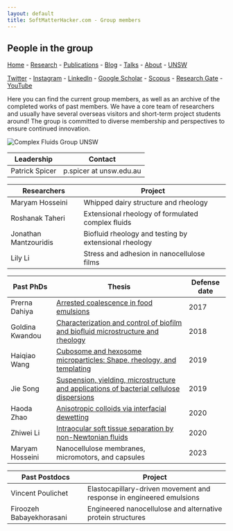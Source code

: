 ```yaml
---
layout: default
title: SoftMatterHacker.com - Group members
---
```


## People in the group

 [Home](index.md) - [Research](research.md) - [Publications](publications.md) - [Blog](blog.md) - [Talks](talks.md) - [About](whoweare.md) - [UNSW](https://research.unsw.edu.au/people/associate-professor-patrick-spicer)
 
 [Twitter](http://twitter.com/SoftMatterHackr/) -  [Instagram](http://instagram.com/softmatterhacker/) -  [LinkedIn](http://www.linkedin.com/pub/pat-spicer/2/41a/8b3) -  [Google Scholar](http://scholar.google.com/citations?hl=en&user=PyAxphYAAAAJ&view_op=list_works&pagesize=100) - 
 [Scopus](http://www.scopus.com/authid/detail.url?origin=resultslist&authorId=56210450800) -  [Research Gate](http://www.researchgate.net/profile/Patrick_Spicer/) - [YouTube](https://www.youtube.com/user/ptspicer)


Here you can find the current group members, as well as an archive of the completed works of past members.
We have a core team of researchers and usually have several overseas visitors and short-term project students around!
The group is committed to diverse membership and perspectives to ensure continued innovation.

![Complex Fluids Group UNSW](https://nonequilibrium.com/img/2019Group.png)

|Leadership | Contact        |
| ------------------| ---------------|
| Patrick Spicer | p.spicer at unsw.edu.au   |


| Researchers      | Project        |
| ------------------| -------------- |
| Maryam Hosseini    | Whipped dairy structure and rheology |
| Roshanak Taheri | Extensional rheology of formulated complex fluids |
| Jonathan Mantzouridis   | Biofluid rheology and testing by extensional rheology |
| Lily Li   | Stress and adhesion in nanocellulose films |

| Past PhDs                         | Thesis                        |    Defense date |
| ----------------------------| ------------------------------------------ | ------------------- |
| Prerna Dahiya           | [Arrested coalescence in food emulsions](https://nonequilibrium.com/pdf/DahiyaPrernaThesis.pdf) | 2017  |
| Goldina Kwandou   | [Characterization and control of biofilm and biofluid microstructure and rheology](https://nonequilibrium.com/pdf/KwandouGoldinaThesis.pdf) | 2018 |
| Haiqiao Wang   | [Cubosome and hexosome microparticles: Shape, rheology, and templating](https://nonequilibrium.com/pdf/WangHaiqiaoThesis.pdf) | 2019 |
| Jie Song   | [Suspension, yielding, microstructure and applications of bacterial cellulose dispersions](https://nonequilibrium.com/pdf/SongJieThesis.pdf) | 2019 |
| Haoda Zhao   | [Anisotropic colloids via interfacial dewetting](https://nonequilibrium.com/pdf/ZhaoHaodaThesis.pdf)| 2020 |
| Zhiwei Li   | [Intraocular soft tissue separation by non-Newtonian fluids](https://nonequilibrium.com/pdf/LiZhiweiThesis.pdf) | 2020 |
| Maryam Hosseini    | Nanocellulose membranes, micromotors, and capsules | 2023 |

| Past Postdocs                         | Project                        | 
| ----------------------------| ------------------------------------------ | 
| Vincent Poulichet | Elastocapillary-driven movement and response in engineered emulsions  |
| Firoozeh Babayekhorasani | Engineered nanocellulose and alternative protein structures |